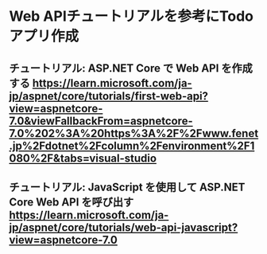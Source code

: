 # Web APIチュートリアルを参考にTodoアプリ作成
## チュートリアル: ASP.NET Core で Web API を作成する https://learn.microsoft.com/ja-jp/aspnet/core/tutorials/first-web-api?view=aspnetcore-7.0&viewFallbackFrom=aspnetcore-7.0%202%3A%20https%3A%2F%2Fwww.fenet.jp%2Fdotnet%2Fcolumn%2Fenvironment%2F1080%2F&tabs=visual-studio
## チュートリアル: JavaScript を使用して ASP.NET Core Web API を呼び出す https://learn.microsoft.com/ja-jp/aspnet/core/tutorials/web-api-javascript?view=aspnetcore-7.0
